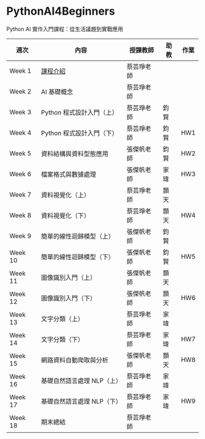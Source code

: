 # PythonAI4Beginners
Python AI 實作入門課程：從生活議題到實戰應用

| 週次 | 內容 | 授課教師 | 助教 | 作業 |
|------|------|----------|------|------|
| Week 1  | [課程介紹](https://github.com/peculab/PythonAI4Beginners/blob/main/%E7%AC%AC%E4%B8%80%E9%80%B1_%E8%AA%B2%E7%A8%8B%E4%BB%8B%E7%B4%B9.ipynb)                     | 蔡芸琤老師 |      |      |
| Week 2  | AI 基礎概念                  | 蔡芸琤老師 |      |      |
| Week 3  | Python 程式設計入門（上）    | 蔡芸琤老師 | 鈞賢 |      |
| Week 4  | Python 程式設計入門（下）    | 蔡芸琤老師 | 鈞賢 | HW1 |
| Week 5  | 資料結構與資料型態應用       | 張傑帆老師 | 鈞賢 | HW2 |
| Week 6  | 檔案格式與數據處理           | 張傑帆老師 | 家瑋 | HW3 |
| Week 7  | 資料視覺化（上）             | 蔡芸琤老師 | 顥天 |
| Week 8  | 資料視覺化（下）             | 蔡芸琤老師 | 顥天 | HW4 |
| Week 9  | 簡單的線性迴歸模型（上）     | 張傑帆老師 | 鈞賢 |
| Week 10 | 簡單的線性迴歸模型（下）     | 張傑帆老師 | 鈞賢 | HW5 |
| Week 11 | 圖像識別入門（上）           | 張傑帆老師 | 顥天 |
| Week 12 | 圖像識別入門（下）           | 張傑帆老師 | 顥天 | HW6 |
| Week 13 | 文字分類（上）               | 蔡芸琤老師 | 家瑋 |
| Week 14 | 文字分類（下）               | 蔡芸琤老師 | 家瑋 | HW7 |
| Week 15 | 網路資料自動爬取與分析       | 張傑帆老師 | 顥天 | HW8 |
| Week 16 | 基礎自然語言處理 NLP（上）   | 蔡芸琤老師 | 家瑋 |
| Week 17 | 基礎自然語言處理 NLP（下）   | 蔡芸琤老師 | 家瑋 | HW9 |
| Week 18 | 期末總結                     | 蔡芸琤老師 |      |      |
